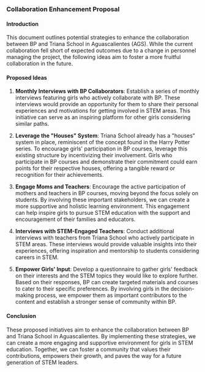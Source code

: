 ### Collaboration Enhancement Proposal

#### Introduction

This document outlines potential strategies to enhance the collaboration between BP and Triana School in Aguascalientes (AGS). While the current collaboration fell short of expected outcomes due to a change in personnel managing the project, the following ideas aim to foster a more fruitful collaboration in the future.

#### Proposed Ideas

1. **Monthly Interviews with BP Collaborators**: Establish a series of monthly interviews featuring girls who actively collaborate with BP. These interviews would provide an opportunity for them to share their personal experiences and motivations for getting involved in STEM areas. This initiative can serve as an inspiring platform for other girls considering similar paths.

2. **Leverage the "Houses" System**: Triana School already has a "houses" system in place, reminiscent of the concept found in the Harry Potter series. To encourage girls' participation in BP courses, leverage this existing structure by incentivizing their involvement. Girls who participate in BP courses and demonstrate their commitment could earn points for their respective houses, offering a tangible reward or recognition for their achievements.

3. **Engage Moms and Teachers**: Encourage the active participation of mothers and teachers in BP courses, moving beyond the focus solely on students. By involving these important stakeholders, we can create a more supportive and holistic learning environment. This engagement can help inspire girls to pursue STEM education with the support and encouragement of their families and educators.

4. **Interviews with STEM-Engaged Teachers**: Conduct additional interviews with teachers from Triana School who actively participate in STEM areas. These interviews would provide valuable insights into their experiences, offering inspiration and mentorship to students considering careers in STEM.

5. **Empower Girls' Input**: Develop a questionnaire to gather girls' feedback on their interests and the STEM topics they would like to explore further. Based on their responses, BP can create targeted materials and courses to cater to their specific preferences. By involving girls in the decision-making process, we empower them as important contributors to the content and establish a stronger sense of community within BP.

#### Conclusion

These proposed initiatives aim to enhance the collaboration between BP and Triana School in Aguascalientes. By implementing these strategies, we can create a more engaging and supportive environment for girls in STEM education. Together, we can foster a community that values their contributions, empowers their growth, and paves the way for a future generation of STEM leaders.

